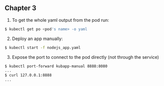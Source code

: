 ## Chapter 3

1. To get the whole yaml output from the pod run:
``` bash
$ kubectl get po <pod's name> -o yaml
```

2. Deploy an app manually:
``` bash
$ kubectl start -f nodejs_app.yaml
```

3. Expose the port to connect to the pod directly (not through the service)
``` bash
$ kubectl port-forward kubapp-manual 8888:8080
...
$ curl 127.0.0.1:8888
...
```

